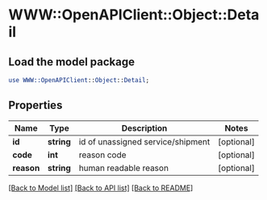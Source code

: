 # WWW::OpenAPIClient::Object::Detail

## Load the model package
```perl
use WWW::OpenAPIClient::Object::Detail;
```

## Properties
Name | Type | Description | Notes
------------ | ------------- | ------------- | -------------
**id** | **string** | id of unassigned service/shipment | [optional] 
**code** | **int** | reason code | [optional] 
**reason** | **string** | human readable reason | [optional] 

[[Back to Model list]](../README.md#documentation-for-models) [[Back to API list]](../README.md#documentation-for-api-endpoints) [[Back to README]](../README.md)


